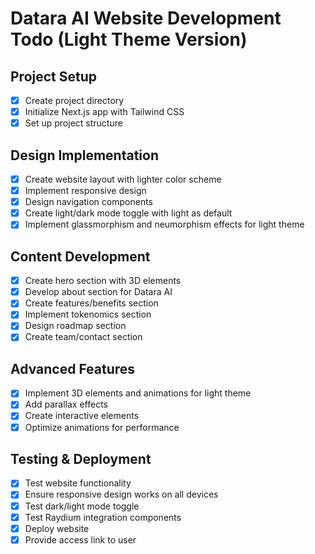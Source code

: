 # Datara AI Website Development Todo (Light Theme Version)

## Project Setup
- [x] Create project directory
- [x] Initialize Next.js app with Tailwind CSS
- [x] Set up project structure

## Design Implementation
- [x] Create website layout with lighter color scheme
- [x] Implement responsive design
- [x] Design navigation components
- [x] Create light/dark mode toggle with light as default
- [x] Implement glassmorphism and neumorphism effects for light theme

## Content Development
- [x] Create hero section with 3D elements
- [x] Develop about section for Datara AI
- [x] Create features/benefits section
- [x] Implement tokenomics section
- [x] Design roadmap section
- [x] Create team/contact section

## Advanced Features
- [x] Implement 3D elements and animations for light theme
- [x] Add parallax effects
- [x] Create interactive elements
- [x] Optimize animations for performance

## Testing & Deployment
- [x] Test website functionality
- [x] Ensure responsive design works on all devices
- [x] Test dark/light mode toggle
- [x] Test Raydium integration components
- [x] Deploy website
- [x] Provide access link to user
